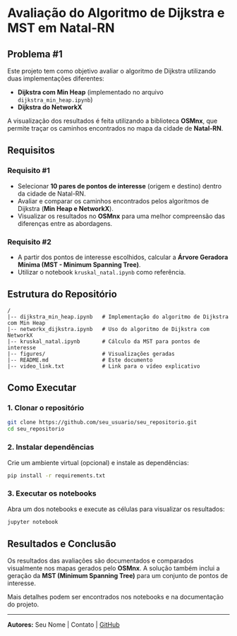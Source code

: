 # Avaliação do Algoritmo de Dijkstra e MST em Natal-RN

## Problema #1
Este projeto tem como objetivo avaliar o algoritmo de Dijkstra utilizando duas implementações diferentes:
- **Dijkstra com Min Heap** (implementado no arquivo `dijkstra_min_heap.ipynb`)
- **Dijkstra do NetworkX**

A visualização dos resultados é feita utilizando a biblioteca **OSMnx**, que permite traçar os caminhos encontrados no mapa da cidade de **Natal-RN**.

## Requisitos

### Requisito #1
- Selecionar **10 pares de pontos de interesse** (origem e destino) dentro da cidade de Natal-RN.
- Avaliar e comparar os caminhos encontrados pelos algoritmos de Dijkstra (**Min Heap e NetworkX**).
- Visualizar os resultados no **OSMnx** para uma melhor compreensão das diferenças entre as abordagens.

### Requisito #2
- A partir dos pontos de interesse escolhidos, calcular a **Árvore Geradora Mínima (MST - Minimum Spanning Tree)**.
- Utilizar o notebook `kruskal_natal.ipynb` como referência.

## Estrutura do Repositório
```
/
|-- dijkstra_min_heap.ipynb   # Implementação do algoritmo de Dijkstra com Min Heap
|-- networkx_dijkstra.ipynb   # Uso do algoritmo de Dijkstra com NetworkX
|-- kruskal_natal.ipynb       # Cálculo da MST para pontos de interesse
|-- figures/                  # Visualizações geradas
|-- README.md                 # Este documento
|-- video_link.txt            # Link para o vídeo explicativo
```

## Como Executar
### 1. Clonar o repositório
```bash
git clone https://github.com/seu_usuario/seu_repositorio.git
cd seu_repositorio
```

### 2. Instalar dependências
Crie um ambiente virtual (opcional) e instale as dependências:
```bash
pip install -r requirements.txt
```

### 3. Executar os notebooks
Abra um dos notebooks e execute as células para visualizar os resultados:
```bash
jupyter notebook
```

## Resultados e Conclusão
Os resultados das avaliações são documentados e comparados visualmente nos mapas gerados pelo **OSMnx**. 
A solução também inclui a geração da **MST (Minimum Spanning Tree)** para um conjunto de pontos de interesse.

Mais detalhes podem ser encontrados nos notebooks e na documentação do projeto.

---
**Autores:** Seu Nome | Contato | [GitHub](https://github.com/seu_usuario)
